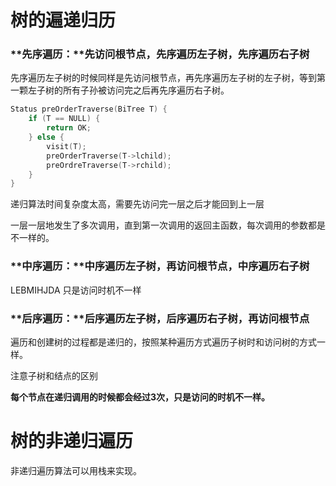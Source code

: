 # 树的遍递归历

### **先序遍历：**先访问根节点，先序遍历左子树，先序遍历右子树

先序遍历左子树的时候同样是先访问根节点，再先序遍历左子树的左子树，等到第一颗左子树的所有子孙被访问完之后再先序遍历右子树。

```c
Status preOrderTraverse(BiTree T) {
    if (T == NULL) {
        return OK;
    } else {
        visit(T);
        preOrderTraverse(T->lchild);
        preOrdreTraverse(T->rchild);
    }
}
```

递归算法时间复杂度太高，需要先访问完一层之后才能回到上一层

一层一层地发生了多次调用，直到第一次调用的返回主函数，每次调用的参数都是不一样的。

### **中序遍历：**中序遍历左子树，再访问根节点，中序遍历右子树

LEBMIHJDA 只是访问时机不一样

### **后序遍历：**后序遍历左子树，后序遍历右子树，再访问根节点

遍历和创建树的过程都是递归的，按照某种遍历方式遍历子树时和访问树的方式一样。

注意子树和结点的区别

**每个节点在递归调用的时候都会经过3次，只是访问的时机不一样。**

# 树的非递归遍历

非递归遍历算法可以用栈来实现。